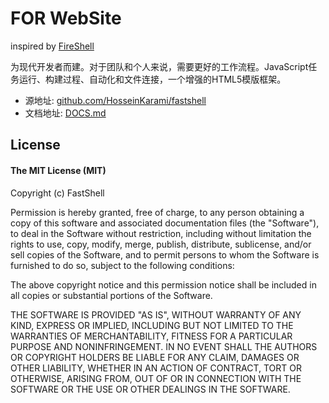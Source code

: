 # FOR WebSite

inspired by [FireShell](http://getfireshell.com)

为现代开发者而建。对于团队和个人来说，需要更好的工作流程。JavaScript任务运行、构建过程、自动化和文件连接，一个增强的HTML5模版框架。

* 源地址: [github.com/HosseinKarami/fastshell](http://github.com/HosseinKarami/fastshell)
* 文档地址: [DOCS.md](https://github.com/HosseinKarami/fastshell/blob/master/DOCS.md)


## License

#### The MIT License (MIT)

Copyright (c) FastShell

Permission is hereby granted, free of charge, to any person obtaining a copy of
this software and associated documentation files (the "Software"), to deal in
the Software without restriction, including without limitation the rights to
use, copy, modify, merge, publish, distribute, sublicense, and/or sell copies
of the Software, and to permit persons to whom the Software is furnished to do
so, subject to the following conditions:

The above copyright notice and this permission notice shall be included in all
copies or substantial portions of the Software.

THE SOFTWARE IS PROVIDED "AS IS", WITHOUT WARRANTY OF ANY KIND, EXPRESS OR
IMPLIED, INCLUDING BUT NOT LIMITED TO THE WARRANTIES OF MERCHANTABILITY,
FITNESS FOR A PARTICULAR PURPOSE AND NONINFRINGEMENT. IN NO EVENT SHALL THE
AUTHORS OR COPYRIGHT HOLDERS BE LIABLE FOR ANY CLAIM, DAMAGES OR OTHER
LIABILITY, WHETHER IN AN ACTION OF CONTRACT, TORT OR OTHERWISE, ARISING FROM,
OUT OF OR IN CONNECTION WITH THE SOFTWARE OR THE USE OR OTHER DEALINGS IN THE
SOFTWARE.
